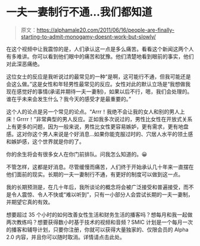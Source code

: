 # 一夫一妻制行不通…我们都知道

> 原文：<https://alphamale20.com/2011/06/16/people-are-finally-starting-to-admit-monogamy-doesnt-work-but-slowly/>

在这个视频中让我震惊的是，人们承认这一点是多么痛苦。看看这个新闻这两个人有多难讲。你可以看到他们眼中的痛苦和犹豫。他们清楚地看到眼前的事实，他们对此深恶痛绝。

这位女士的反应是我听说过的最常见的一种“是啊，这可能行不通，但我可能还是会这么做。”这是女性和年轻男性最常见的反应。女性对此的默认立场是“我想做我现在感觉好的事情(承诺并期待一夫一妻制)，如果以后不行，嗯，我们会处理的。谁在乎未来会发生什么？我今天的感受才是最重要的。”

这个人的论点是另一个常见的论点。“Arrr！我绝不会让我的女人和别的男人上床！Grrrr！”非常典型的男人反应。正如我多次说过的，男性比女性在开放式关系上有更多的问题，因为一般来说，男性比女性更容易嫉妒，更有需求，更有地盘感。这对你这个男人来说是个好消息...如果你能克服过时的、穴居人水平的领土感和嫉妒感，这个世界就是你的了。

你的余生将会有很多女人在你门前排队。问我怎么知道的。😀

不管怎样，这都是好消息。尽管缓慢而痛苦，人们终于开始承认几十年来一直摆在他们面前的现实。长期的一夫一妻制行不通，有更好的制度可以做到这一点。

我的长期预测是，在几十年后，我所谈论的概念将会被广泛接受和普遍接受，而不是令人震惊、令人不快或“难以听到”，只有一小部分人会尝试长期的一夫一妻制，并期望它真的有效。

想要超过 35 个小时的如何改善女性生活和财务生活的播客吗？想每月和我一起做两次教练吗？想要获得数小时基于技术的视频和音频？SMIC 计划是一个每月一次的播客和辅导计划，只要你注册，你就可以获得大量独家的、仅限会员的 Alpha 2.0 内容，并且你可以随时取消。详情请点击此处。